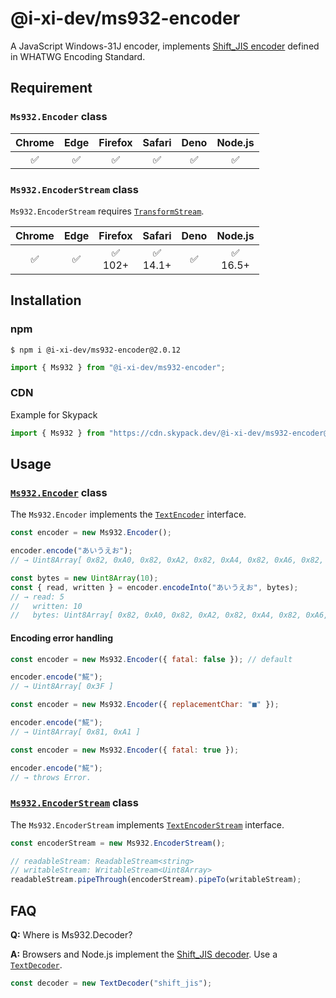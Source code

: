 # @i-xi-dev/ms932-encoder

A JavaScript Windows-31J encoder, implements
[Shift_JIS encoder](https://encoding.spec.whatwg.org/#shift_jis-encoder) defined
in WHATWG Encoding Standard.


## Requirement

### `Ms932.Encoder` class

| Chrome | Edge | Firefox | Safari | Deno | Node.js |
| :---: | :---: | :---: | :---: | :---: | :---: |
| ✅ | ✅ | ✅ | ✅ | ✅ | ✅ |

### `Ms932.EncoderStream` class

`Ms932.EncoderStream` requires
[`TransformStream`](https://developer.mozilla.org/en-US/docs/Web/API/TransformStream).

| Chrome | Edge | Firefox | Safari | Deno | Node.js |
| :---: | :---: | :---: | :---: | :---: | :---: |
| ✅ | ✅ | ✅<br />102+ | ✅<br />14.1+ | ✅ | ✅<br />16.5+ |


## Installation

### npm

```console
$ npm i @i-xi-dev/ms932-encoder@2.0.12
```

```javascript
import { Ms932 } from "@i-xi-dev/ms932-encoder";
```

### CDN

Example for Skypack

```javascript
import { Ms932 } from "https://cdn.skypack.dev/@i-xi-dev/ms932-encoder@2.0.12";
```

## Usage

### [`Ms932.Encoder`](https://doc.deno.land/https://raw.githubusercontent.com/i-xi-dev/ms932-encoder.es/2.0.12/mod.ts/~/Ms932.Encoder) class

The `Ms932.Encoder` implements the
[`TextEncoder`](https://developer.mozilla.org/en-US/docs/Web/API/TextEncoder)
interface.

```javascript
const encoder = new Ms932.Encoder();

encoder.encode("あいうえお");
// → Uint8Array[ 0x82, 0xA0, 0x82, 0xA2, 0x82, 0xA4, 0x82, 0xA6, 0x82, 0xA8 ]

const bytes = new Uint8Array(10);
const { read, written } = encoder.encodeInto("あいうえお", bytes);
// → read: 5
//   written: 10
//   bytes: Uint8Array[ 0x82, 0xA0, 0x82, 0xA2, 0x82, 0xA4, 0x82, 0xA6, 0x82, 0xA8 ]
```

#### Encoding error handling

```javascript
const encoder = new Ms932.Encoder({ fatal: false }); // default

encoder.encode("𩸽");
// → Uint8Array[ 0x3F ]
```

```javascript
const encoder = new Ms932.Encoder({ replacementChar: "■" });

encoder.encode("𩸽");
// → Uint8Array[ 0x81, 0xA1 ]
```

```javascript
const encoder = new Ms932.Encoder({ fatal: true });

encoder.encode("𩸽");
// → throws Error.
```

### [`Ms932.EncoderStream`](https://doc.deno.land/https://raw.githubusercontent.com/i-xi-dev/ms932-encoder.es/2.0.12/mod.ts/~/Ms932.EncoderStream) class

The `Ms932.EncoderStream` implements
[`TextEncoderStream`](https://developer.mozilla.org/en-US/docs/Web/API/TextEncoderStream)
interface.

```javascript
const encoderStream = new Ms932.EncoderStream();

// readableStream: ReadableStream<string>
// writableStream: WritableStream<Uint8Array>
readableStream.pipeThrough(encoderStream).pipeTo(writableStream);
```

## FAQ

**Q:** Where is Ms932.Decoder?

**A:** Browsers and Node.js implement the
[Shift_JIS decoder](https://encoding.spec.whatwg.org/#shift_jis-decoder). Use a
[`TextDecoder`](https://developer.mozilla.org/en-US/docs/Web/API/TextDecoder).

```javascript
const decoder = new TextDecoder("shift_jis");
```

